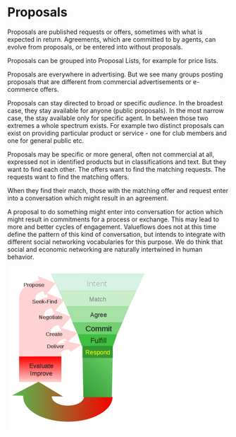 # Proposals

Proposals are published requests or offers, sometimes with what is expected in return. Agreements, which are committed to by agents, can evolve from proposals, or be entered into without proposals.

Proposals can be grouped into Proposal Lists, for example for price lists.

Proposals are everywhere in advertising.  But we see many groups posting proposals that are different from commercial advertisements or e-commerce offers.

Proposals can stay directed to broad or specific *audience*. In the broadest case, they stay available for anyone (public proposals). In the most narrow case, the stay available only for specific agent. In between those two extremes a whole spectrum exists.  For example two distinct proposals can exist on providing particular product or service - one for club members and one for general public etc.

Proposals may be specific or more general, often not commercial at all, expressed not in identified products but in classifications and text.  But they want to find each other. The offers want to find the matching requests. The requests want to find the matching offers.

When they find their match, those with the matching offer and request enter into a conversation which might result in an agreement.

A proposal to do something might enter into conversation for action which might result in commitments for a process or exchange.  This may lead to more and better cycles of engagement.  Valueflows does not at this time define the pattern of this kind of conversation, but intends to integrate with different social networking vocabularies for this purpose.  We do think that social and economic networking are naturally intertwined in human behavior.

![funnel diagram Intent>Match>Agree>Commit>Fulfill>Respond, cycling back to each stage](../assets/funnel.png)
